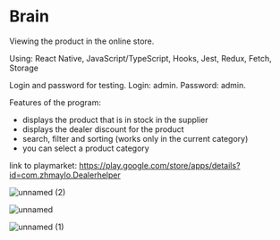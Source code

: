 # Brain
Viewing the product in the online store. 

Using: React Native, JavaScript/TypeScript, Hooks, Jest, Redux, Fetch, Storage

Login and password for testing. Login: admin. Password: admin.

Features of the program:
- displays the product that is in stock in the supplier
- displays the dealer discount for the product
- search, filter and sorting (works only in the current category)
- you can select a product category

link to playmarket: https://play.google.com/store/apps/details?id=com.zhmaylo.Dealerhelper


![unnamed (2)](https://user-images.githubusercontent.com/48362951/119609058-a0fa4b00-bdff-11eb-9466-38365d9c6545.jpg)

![unnamed](https://user-images.githubusercontent.com/48362951/119609059-a0fa4b00-bdff-11eb-87f1-1149da471710.jpg)

![unnamed (1)](https://user-images.githubusercontent.com/48362951/119609056-a061b480-bdff-11eb-843f-a763532ba2de.jpg)

